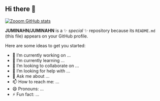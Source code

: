 ## Hi there 👋

[![Zooom GitHub stats](https://github-readme-stats.vercel.app/api?username=JUMINAHN)](https://github.com/anuraghazra/github-readme-stats)




**JUMINAHN/JUMINAHN** is a ✨ _special_ ✨ repository because its `README.md` (this file) appears on your GitHub profile.

Here are some ideas to get you started:

- 🔭 I’m currently working on ...
- 🌱 I’m currently learning ...
- 👯 I’m looking to collaborate on ...
- 🤔 I’m looking for help with ...
- 💬 Ask me about ...
- 📫 How to reach me: ...
- 😄 Pronouns: ...
- ⚡ Fun fact: ...

